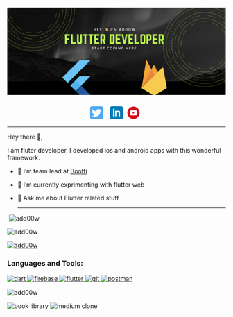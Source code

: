 # [![Abdullahi Addow header](https://github.com/Add00w/Add00w/blob/main/assets/readme.png)](https://www.linkedin.com/in/add0w )
<div align='center'>
<span>
<a href="https://twitter.com/Add00w"><img height="30" src="https://github.com/Add00w/Add00w/blob/main/assets/twitter.png?raw=true"></a>
</span>&nbsp;&nbsp;

<span>
<a href="https://www.linkedin.com/in/add0w"><img height="30" src="https://github.com/Add00w/Add00w/blob/main/assets/linkedin.png?raw=true"></a>
</span>
<span>
<a href="https://www.youtube.com/channel/UCYMkEyNlm6qWNsZNT-N5NGA"><img height="30" src="https://github.com/Add00w/Add00w/blob/main/assets/youtube.png?raw=true"></a>
</span>
</div>

  ---
Hey there 👋,

I am fluter developer. I developed ios and android apps with this wonderful framework.

- 🔭 I’m team lead at <a href='https://bootfi.com/'>Bootfi</a>
- 🌱 I’m currently exprimenting with flutter web
- 💬 Ask me about Flutter related stuff

  ---
<p>&nbsp;<img align="center" src="https://github-readme-stats.vercel.app/api?username=add00w&show_icons=true&locale=en&theme=dark" alt="add00w" /></p>



<p align="left"> <img src="https://komarev.com/ghpvc/?username=add00w&label=Profile%20views&color=0e75b6&style=flat" alt="add00w" /> </p>


<p align="left"> <a href="https://twitter.com/add00w" target="blank"><img src="https://img.shields.io/twitter/follow/add00w?logo=twitter&style=for-the-badge" alt="add00w" /></a> </p>


<h3 align="left">Languages and Tools:</h3>
<p align="left"> <a href="https://dart.dev" target="_blank"> <img src="https://www.vectorlogo.zone/logos/dartlang/dartlang-icon.svg" alt="dart" width="40" height="40"/> </a> <a href="https://firebase.google.com/" target="_blank"> <img src="https://www.vectorlogo.zone/logos/firebase/firebase-icon.svg" alt="firebase" width="40" height="40"/> </a> <a href="https://flutter.dev" target="_blank"> <img src="https://www.vectorlogo.zone/logos/flutterio/flutterio-icon.svg" alt="flutter" width="40" height="40"/> </a> <a href="https://git-scm.com/" target="_blank"> <img src="https://www.vectorlogo.zone/logos/git-scm/git-scm-icon.svg" alt="git" width="40" height="40"/> </a> <a href="https://postman.com" target="_blank"> <img src="https://www.vectorlogo.zone/logos/getpostman/getpostman-icon.svg" alt="postman" width="40" height="40"/> </a> </p>


<p><img align="center" src="https://github-readme-streak-stats.herokuapp.com/?user=add00w&" alt="add00w" /></p>


<p>
<img src="https://github.com/Add00w/Add00w/blob/main/assets/Book_library_app.gif" alt="book library" width="200">

<img src="https://github.com/Add00w/Add00w/blob/main/assets/medium_clone.gif" alt="medium clone" width="200">
</p>
